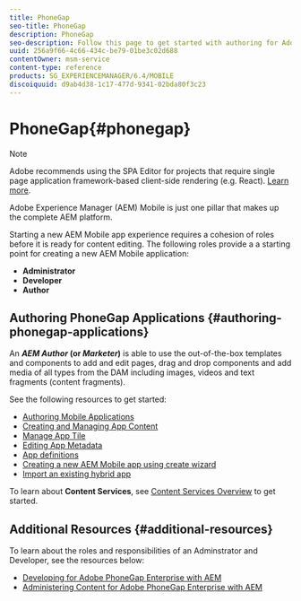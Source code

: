 ```yaml
---
title: PhoneGap
seo-title: PhoneGap
description: PhoneGap
seo-description: Follow this page to get started with authoring for Adobe PhoneGap Enterprise in AEM.  
uuid: 256a9f66-4c66-434c-be79-01be3c02d688
contentOwner: msm-service
content-type: reference
products: SG_EXPERIENCEMANAGER/6.4/MOBILE
discoiquuid: d9ab4d38-1c17-477d-9341-02bda80f3c23
---
```


# PhoneGap{#phonegap}

>[!NOTE]
>
>Adobe recommends using the SPA Editor for projects that require single page application framework-based client-side rendering (e.g. React). [Learn more](/help/sites-developing/spa-overview.md).

Adobe Experience Manager (AEM) Mobile is just one pillar that makes up the complete AEM platform.

Starting a new AEM Mobile app experience requires a cohesion of roles before it is ready for content editing. The following roles provide a a starting point for creating a new AEM Mobile application:

* **Administrator**
* **Developer**
* **Author**

## Authoring PhoneGap Applications {#authoring-phonegap-applications}

An ***AEM Author* (or *Marketer*)** is able to use the out-of-the-box templates and components to add and edit pages, drag and drop components and add media of all types from the DAM including images, videos and text fragments (content fragments).

See the following resources to get started:

* [Authoring Mobile Applications](/help/mobile/phonegap-authoring-apps.md)
* [Creating and Managing App Content](/help/mobile/phonegap-manage-app-content.md)
* [Manage App Tile](/help/mobile/phonegap-app-details-tile.md)
* [Editing App Metadata](/help/mobile/phonegap-editmetadata.md)
* [App definitions](/help/mobile/phonegap-app-definitions.md)
* [Creating a new AEM Mobile app using create wizard](/help/mobile/phonegap-create-new-app.md)
* [Import an existing hybrid app](/help/mobile/phonegap-adding-content-to-imported-app.md)

To learn about **Content Services**, see [Content Services Overview](/help/mobile/develop-content-as-a-service.md) to get started.

## Additional Resources {#additional-resources}

To learn about the roles and responsibilities of an Adminstrator and Developer, see the resources below:

* [Developing for Adobe PhoneGap Enterprise with AEM](/help/mobile/developing-in-phonegap.md)
* [Administering Content for Adobe PhoneGap Enterprise with AEM](/help/mobile/administer-phonegap.md)

